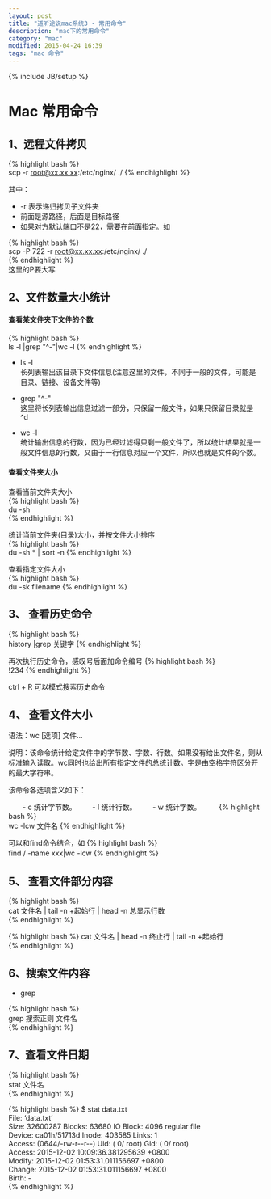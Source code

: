```yaml
---
layout: post
title: "道听途说mac系统3 - 常用命令"
description: "mac下的常用命令"
category: "mac"
modified: 2015-04-24 16:39
tags: "mac 命令"
---
```

{% include JB/setup %}
# Mac 常用命令  

## 1、远程文件拷贝

{% highlight bash %}  
   scp -r root@xx.xx.xx:/etc/nginx/ ./
{% endhighlight  %} 

其中：
  
* -r 表示递归拷贝子文件夹
* 前面是源路径，后面是目标路径
* 如果对方默认端口不是22，需要在前面指定。如

{% highlight bash %}   
   scp -P 722 -r root@xx.xx.xx:/etc/nginx/ ./  
{% endhighlight  %}    
这里的P要大写

   
## 2、文件数量大小统计

#### 查看某文件夹下文件的个数
{% highlight bash %}  
ls -l |grep "^-"|wc -l 
{% endhighlight  %} 

* ls -l  
长列表输出该目录下文件信息(注意这里的文件，不同于一般的文件，可能是目录、链接、设备文件等)

* grep "^-"  
这里将长列表输出信息过滤一部分，只保留一般文件，如果只保留目录就是 ^d

* wc -l  
统计输出信息的行数，因为已经过滤得只剩一般文件了，所以统计结果就是一般文件信息的行数，又由于一行信息对应一个文件，所以也就是文件的个数。 

 

#### 查看文件夹大小
查看当前文件夹大小  
{% highlight bash %}  
 du -sh  
{% endhighlight  %} 

统计当前文件夹(目录)大小，并按文件大小排序  
{% highlight bash %}  
du -sh * | sort -n 
{% endhighlight  %} 

查看指定文件大小   
{% highlight bash %}  
du -sk filename 
{% endhighlight  %} 

## 3、 查看历史命令
{% highlight bash %}  
 history |grep 关键字
{% endhighlight  %} 

再次执行历史命令，感叹号后面加命令编号
{% highlight bash %}  
 !234
{% endhighlight  %} 

ctrl + R 可以模式搜索历史命令

## 4、 查看文件大小
语法：wc [选项] 文件…

说明：该命令统计给定文件中的字节数、字数、行数。如果没有给出文件名，则从标准输入读取。wc同时也给出所有指定文件的总统计数。字是由空格字符区分开的最大字符串。

该命令各选项含义如下：

　　- c 统计字节数。
　　- l 统计行数。
　　- w 统计字数。
　　
{% highlight bash %}  
 wc -lcw 文件名
{% endhighlight  %} 　　

可以和find命令结合，如
{% highlight bash %}  
 find / -name xxx|wc -lcw
{% endhighlight  %} 　

## 5、 查看文件部分内容
{% highlight bash %}   
   cat 文件名 | tail -n +起始行 | head -n 总显示行数  
{% endhighlight  %} 
 
{% highlight bash %} 
   cat 文件名 | head -n 终止行 | tail -n +起始行  
{% endhighlight  %} 

## 6、搜索文件内容

* grep 

{% highlight bash %}   
   grep 搜索正则  文件名  
{% endhighlight  %}  

## 7、查看文件日期

{% highlight bash %}   
   stat 文件名  
{% endhighlight  %}  

{% highlight bash %} 
$ stat data.txt  
  File: ‘data.txt’  
  Size: 32600287        Blocks: 63680      IO Block: 4096   regular file  
Device: ca01h/51713d    Inode: 403585      Links: 1  
Access: (0644/-rw-r--r--)  Uid: (    0/    root)   Gid: (    0/    root)  
Access: 2015-12-02 10:09:36.381295639 +0800  
Modify: 2015-12-02 01:53:31.011156697 +0800  
Change: 2015-12-02 01:53:31.011156697 +0800  
 Birth: -  
 {% endhighlight %} 

